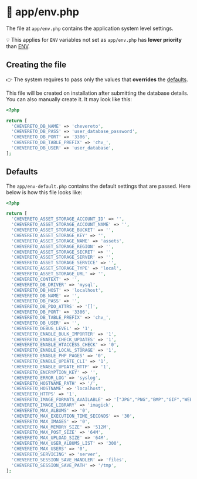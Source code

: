 # 📌 app/env.php

The file at `app/env.php` contains the application system level settings.

💡 This applies for `ENV` variables not set as `app/env.php` has **lower priority** than [ENV](environment.md).

## Creating the file

👉 The system requires to pass only the values that **overrides** the [defaults](#defaults).

This file will be created on installation after submitting the database details. You can also manually create it. It may look like this:

```php
<?php

return [
  'CHEVERETO_DB_NAME' => 'chevereto',
  'CHEVERETO_DB_PASS' => 'user_database_password',
  'CHEVERETO_DB_PORT' => '3306',
  'CHEVERETO_DB_TABLE_PREFIX' => 'chv_',
  'CHEVERETO_DB_USER' => 'user_database',
];
```

## Defaults

The `app/env-default.php` contains the default settings that are passed. Here below is how this file looks like:

```php
<?php

return [
  'CHEVERETO_ASSET_STORAGE_ACCOUNT_ID' => '',
  'CHEVERETO_ASSET_STORAGE_ACCOUNT_NAME' => '',
  'CHEVERETO_ASSET_STORAGE_BUCKET' => '',
  'CHEVERETO_ASSET_STORAGE_KEY' => '',
  'CHEVERETO_ASSET_STORAGE_NAME' => 'assets',
  'CHEVERETO_ASSET_STORAGE_REGION' => '',
  'CHEVERETO_ASSET_STORAGE_SECRET' => '',
  'CHEVERETO_ASSET_STORAGE_SERVER' => '',
  'CHEVERETO_ASSET_STORAGE_SERVICE' => '',
  'CHEVERETO_ASSET_STORAGE_TYPE' => 'local',
  'CHEVERETO_ASSET_STORAGE_URL' => '',
  'CHEVERETO_CONTEXT' => '',
  'CHEVERETO_DB_DRIVER' => 'mysql',
  'CHEVERETO_DB_HOST' => 'localhost',
  'CHEVERETO_DB_NAME' => '',
  'CHEVERETO_DB_PASS' => '',
  'CHEVERETO_DB_PDO_ATTRS' => '[]',
  'CHEVERETO_DB_PORT' => '3306',
  'CHEVERETO_DB_TABLE_PREFIX' => 'chv_',
  'CHEVERETO_DB_USER' => '',
  'CHEVERETO_DEBUG_LEVEL' => '1',
  'CHEVERETO_ENABLE_BULK_IMPORTER' => '1',
  'CHEVERETO_ENABLE_CHECK_UPDATES' => '1',
  'CHEVERETO_ENABLE_HTACCESS_CHECK' => '0',
  'CHEVERETO_ENABLE_LOCAL_STORAGE' => '1',
  'CHEVERETO_ENABLE_PHP_PAGES' => '0',
  'CHEVERETO_ENABLE_UPDATE_CLI' => '1',
  'CHEVERETO_ENABLE_UPDATE_HTTP' => '1',
  'CHEVERETO_ENCRYPTION_KEY' => '',
  'CHEVERETO_ERROR_LOG' => 'syslog',
  'CHEVERETO_HOSTNAME_PATH' => '/',
  'CHEVERETO_HOSTNAME' => 'localhost',
  'CHEVERETO_HTTPS' => '1',
  'CHEVERETO_IMAGE_FORMATS_AVAILABLE' => '["JPG","PNG","BMP","GIF","WEBP"]',
  'CHEVERETO_IMAGE_LIBRARY' => 'imagick',
  'CHEVERETO_MAX_ALBUMS' => '0',
  'CHEVERETO_MAX_EXECUTION_TIME_SECONDS' => '30',
  'CHEVERETO_MAX_IMAGES' => '0',
  'CHEVERETO_MAX_MEMORY_SIZE' => '512M',
  'CHEVERETO_MAX_POST_SIZE' => '64M',
  'CHEVERETO_MAX_UPLOAD_SIZE' => '64M',
  'CHEVERETO_MAX_USER_ALBUMS_LIST' => '300',
  'CHEVERETO_MAX_USERS' => '0',
  'CHEVERETO_SERVICING' => 'server',
  'CHEVERETO_SESSION_SAVE_HANDLER' => 'files',
  'CHEVERETO_SESSION_SAVE_PATH' => '/tmp',
];
```
